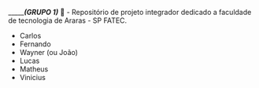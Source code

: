 ____________________________________________________(GRUPO 1)_______________________________________________
🤠 - Repositório de projeto integrador dedicado a faculdade de tecnologia de Araras - SP FATEC.  

- Carlos
- Fernando
- Wayner (ou João)
- Lucas
- Matheus
- Vinicius
